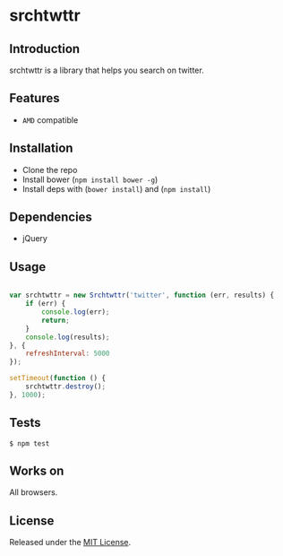 srchtwttr
====

## Introduction

srchtwttr is a library that helps you search on twitter.

## Features

* `AMD` compatible

## Installation

* Clone the repo
* Install bower (`npm install bower -g`)
* Install deps with (`bower install`) and (`npm install`)

## Dependencies

* jQuery

## Usage

```js

var srchtwttr = new Srchtwttr('twitter', function (err, results) {
    if (err) {
        console.log(err);
        return;
    }
    console.log(results);
}, {
    refreshInterval: 5000
});

setTimeout(function () {
    srchtwttr.destroy();
}, 1000);

```

## Tests

`$ npm test`

## Works on ##

All browsers.

## License ##

Released under the [MIT License](http://www.opensource.org/licenses/mit-license.php).
